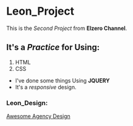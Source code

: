 # Leon_Project
This is the _Second Project_ from **Elzero Channel**. 

## It's a _Practice_ for Using:  
1. HTML  
2. CSS  

* I've done some things Using **JQUERY**  
* It's a _responsive_ design. 

### Leon_Design:
[Awesome Agency Design](https://graphberry-imgs.imgix.net/leon-psd-agency-template-312.png?auto=compress,format&q=80&w=800)

[^1]: I coded my **own** custom style.
